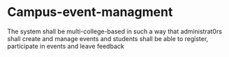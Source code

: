 # Campus-event-managment
The system shall be multi-college-based in such a way that administrat0rs shall create and manage events and students shall be able to register, participate in events and leave feedback

